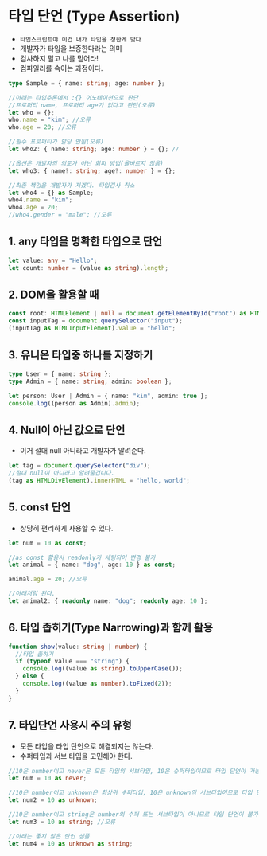 # 타입 단언 (Type Assertion)

- `타입스크립트야 이건 내가 타입을 정한게 맞다`
- 개발자가 타입을 보증한다라는 의미
- 검사하지 말고 나를 믿어라!
- 컴파일러를 속이는 과정이다.

```ts
type Sample = { name: string; age: number };

//아래는 타입추론에서 :{} 어노테이션으로 판단
//프로퍼티 name, 프로퍼티 age가 없다고 판단(오류)
let who = {};
who.name = "kim"; //오류
who.age = 20; //오류

//필수 프로퍼티가 할당 안됨(오류)
let who2: { name: string; age: number } = {}; //

//옵션은 개발자의 의도가 아닌 회피 방법(올바르지 않음)
let who3: { name?: string; age?: number } = {};

//최종 책임을 개발자가 지겠다. 타입검사 취소
let who4 = {} as Sample;
who4.name = "kim";
who4.age = 20;
//who4.gender = "male"; //오류
```

## 1. any 타입을 명확한 타입으로 단언

```ts
let value: any = "Hello";
let count: number = (value as string).length;
```

## 2. DOM을 활용할 때

```ts
const root: HTMLElement | null = document.getElementById("root") as HTMLElement;
const inputTag = document.querySelector("input");
(inputTag as HTMLInputElement).value = "hello";
```

## 3. 유니온 타입중 하나를 지정하기

```ts
type User = { name: string };
type Admin = { name: string; admin: boolean };

let person: User | Admin = { name: "kim", admin: true };
console.log((person as Admin).admin);
```

## 4. Null이 아닌 값으로 단언

- 이거 절대 null 아니라고 개발자가 알려준다.

```ts
let tag = document.querySelector("div");
//절대 null이 아니라고 알려줄겁니다.
(tag as HTMLDivElement).innerHTML = "hello, world";
```

## 5. const 단언

- 상당히 편리하게 사용할 수 있다.

```ts
let num = 10 as const;

//as const 활용시 readonly가 세팅되어 변경 불가
let animal = { name: "dog", age: 10 } as const;

animal.age = 20; //오류

//아래처럼 된다.
let animal2: { readonly name: "dog"; readonly age: 10 };
```

## 6. 타입 좁히기(Type Narrowing)과 함께 활용

```ts
function show(value: string | number) {
  //타입 좁히기
  if (typeof value === "string") {
    console.log((value as string).toUpperCase());
  } else {
    console.log((value as number).toFixed(2));
  }
}
```

## 7. 타입단언 사용시 주의 유형

- 모든 타입을 타입 단언으로 해결되지는 않는다.
- 수퍼타입과 서브 타입을 고민해야 한다.

```ts
//10은 number이고 never은 모든 타입의 서브타입, 10은 슈퍼타입이므로 타입 단언이 가능하다.
let num = 10 as never;

//10은 number이고 unknown은 최상위 수퍼타입, 10은 unknown의 서브타입이므로 타입 단언이 가능하다.
let num2 = 10 as unknown;

//10은 number이고 string은 number의 수퍼 또는 서브타입이 아니므로 타입 단언이 불가하다.
let num3 = 10 as string; //오류

//아래는 좋지 않은 단언 샘플
let num4 = 10 as unknown as string;
```
